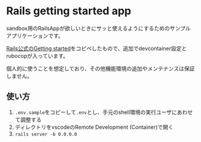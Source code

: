 # Rails getting started app
sandbox用のRailsAppが欲しいときにサッと使えるようにするためのサンプルアプリケーションです。

[Rails公式のGetting started](https://guides.rubyonrails.org/getting_started.html)をコピペしたもので、追加でdevcontainer設定とrubocopが入っています。

個人的に使うことを想定しており、その他機能環境の追加やメンテナンスは保証しません。

## 使い方
1. `.env.sample`をコピーして`.env`とし、手元のshell環境の実行ユーザにあわせて調整する
2. ディレクトリをvscodeのRemote Development (Container)で開く
3. `rails server -b 0.0.0.0`
